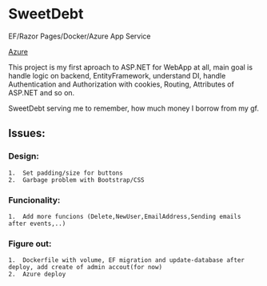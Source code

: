 # SweetDebt

EF/Razor Pages/Docker/Azure App Service

[Azure](https://sweetdebt-bkekdqdwb5f8hca8.germanywestcentral-01.azurewebsites.net/)

This project is my first aproach to ASP.NET for WebApp at all, main goal is handle logic on backend, EntityFramework, understand DI, handle Authentication and Authorization with cookies, Routing, Attributes of ASP.NET and so on.

SweetDebt serving me to remember, how much money I borrow from my gf.

## Issues:
### Design:
	1.	Set padding/size for buttons
	2.	Garbage problem with Bootstrap/CSS
	
### Funcionality:	
	1.	Add more funcions (Delete,NewUser,EmailAddress,Sending emails after events,..)

### Figure out:
	1.	Dockerfile with volume, EF migration and update-database after deploy, add create of admin accout(for now)
	2.	Azure deploy

